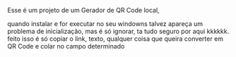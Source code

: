 Esse é um projeto de um Gerador de QR Code local, 

quando instalar e for executar no seu windowns talvez apareça um problema de inicialização, mas é só ignorar, ta tudo seguro por aqui kkkkkk.
feito isso é só copiar o link, texto, qualquer coisa que queira converter em QR Code e colar no campo determinado
